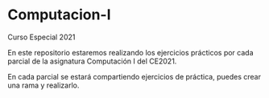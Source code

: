 # Computacion-I
Curso Especial 2021

En este repositorio estaremos realizando los ejercicios prácticos por cada parcial de la asignatura Computación I del CE2021.

En cada parcial se estará compartiendo ejercicios de práctica, puedes crear una rama y realizarlo.
